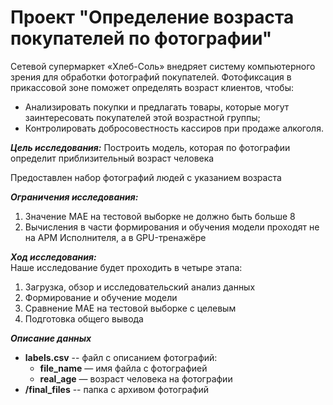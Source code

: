 # Проект "Определение возраста покупателей по фотографии"

Сетевой супермаркет «Хлеб-Соль» внедряет систему компьютерного зрения для обработки фотографий покупателей. Фотофиксация в прикассовой зоне поможет определять возраст клиентов, чтобы:
- Анализировать покупки и предлагать товары, которые могут заинтересовать покупателей этой возрастной группы;
- Контролировать добросовестность кассиров при продаже алкоголя.

***Цель исследования:*** 
Построить модель, которая по фотографии определит приблизительный возраст человека  

Предоставлен набор фотографий людей с указанием возраста

***Ограничения исследования:***
1. Значение MAE на тестовой выборке не должно быть больше 8
2. Вычисления в части формирования и обучения модели проходят не на АРМ Исполнителя, а в GPU-тренажёре

***Ход исследования:***  
Наше исследование будет проходить в четыре этапа:  
1. Загрузка, обзор и исследовательский анализ данных
2. Формирование и обучение модели 
4. Сравнение MAE на тестовой выборке с целевым
5. Подготовка общего вывода


***Описание данных***  
* **labels.csv** -- файл с описанием фотографий:
    - **file_name** — имя файла с фотографией
    - **real_age** — возраст человека на фотографии
* **/final_files** -- папка с архивом фотографий
    
    
